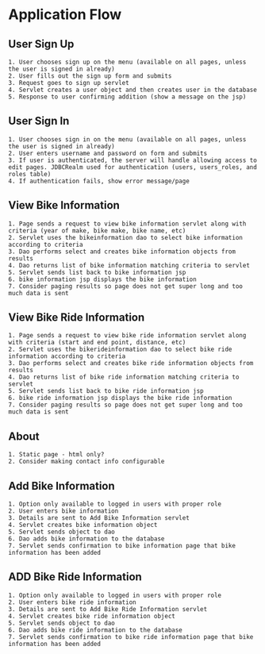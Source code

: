 # Application Flow

## User Sign Up
	1. User chooses sign up on the menu (available on all pages, unless the user is signed in already)
	2. User fills out the sign up form and submits
	3. Request goes to sign up servlet
	4. Servlet creates a user object and then creates user in the database
	5. Response to user confirming addition (show a message on the jsp)

## User Sign In
	1. User chooses sign in on the menu (available on all pages, unless the user is signed in already)
	2. User enters username and password on form and submits
	3. If user is authenticated, the server will handle allowing access to edit pages. JDBCRealm used for authentication (users, users_roles, and roles table)
	4. If authentication fails, show error message/page

## View Bike Information
	1. Page sends a request to view bike information servlet along with criteria (year of make, bike make, bike name, etc)
	2. Servlet uses the bikeinformation dao to select bike information according to criteria
	3. Dao performs select and creates bike information objects from results
	4. Dao returns list of bike information matching criteria to servlet
	5. Servlet sends list back to bike information jsp
	6. bike information jsp displays the bike information
	7. Consider paging results so page does not get super long and too much data is sent

## View Bike Ride Information
	1. Page sends a request to view bike ride information servlet along with criteria (start and end point, distance, etc)
	2. Servlet uses the bikerideinformation dao to select bike ride information according to criteria
	3. Dao performs select and creates bike ride information objects from results
	4. Dao returns list of bike ride information matching criteria to servlet
	5. Servlet sends list back to bike ride information jsp
	6. bike ride information jsp displays the bike ride information
	7. Consider paging results so page does not get super long and too much data is sent

## About
	1. Static page - html only?
	2. Consider making contact info configurable
	
## Add Bike Information
	1. Option only available to logged in users with proper role
	2. User enters bike information
	3. Details are sent to Add Bike Information servlet
	4. Servlet creates bike information object
	5. Servlet sends object to dao
	6. Dao adds bike information to the database
	7. Servlet sends confirmation to bike information page that bike information has been added
	
## ADD Bike Ride Information
	1. Option only available to logged in users with proper role
	2. User enters bike ride information
	3. Details are sent to Add Bike Ride Information servlet
	4. Servlet creates bike ride information object
	5. Servlet sends object to dao
	6. Dao adds bike ride information to the database
	7. Servlet sends confirmation to bike ride information page that bike information has been added
	